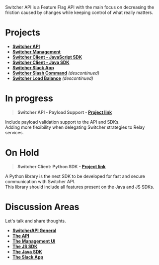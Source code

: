 Switcher API is a Feature Flag API with the main focus on decreasing the friction caused by changes while keeping control of what really matters.

# Projects
- [**Switcher API**](https://github.com/switcherapi/switcher-api)
- [**Switcher Management**](https://github.com/switcherapi/switcher-management)
- [**Switcher Client - JavaScript SDK**](https://github.com/switcherapi/switcher-client-master)
- [**Switcher Client - Java SDK**](https://github.com/switcherapi/switcher-client)
- [**Switcher Slack App**](https://github.com/switcherapi/switcher-slack-app)
- [**Switcher Slash Command**](https://github.com/switcherapi/switcher-slash-webhook) *(descontinued)*
- [**Switcher Load Balance**](https://github.com/switcherapi/switcher-load-balance) *(descontinued)*

# In progress

> **Switcher API - Payload Support - [**Project link**](https://github.com/orgs/switcherapi/projects/4)**

Include payload validation support to the API and SDKs.<br>
Adding more flexibility when delegating Switcher strategies to Relay services.

# On Hold

> **Switcher Client: Python SDK - [**Project link**](https://github.com/orgs/switcherapi/projects/2)**

A Python library is the next SDK to be developed for fast and secure communication with Switcher API.<br>
This library should include all features present on the Java and JS SDKs.

# Discussion Areas

Let's talk and share thoughts.

- [**SwitcherAPI General**](https://github.com/orgs/switcherapi/discussions)
- [**The API**](https://github.com/switcherapi/switcher-api/discussions)
- [**The Management UI**](https://github.com/switcherapi/switcher-management/discussions)
- [**The JS SDK**](https://github.com/switcherapi/switcher-client-master/discussions)
- [**The Java SDK**](https://github.com/switcherapi/switcher-client/discussions)
- [**The Slack App**](https://github.com/switcherapi/switcher-slack-app/discussions)
